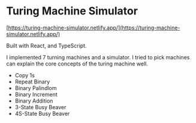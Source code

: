 # Turing Machine Simulator

[https://turing-machine-simulator.netlify.app/](https://turing-machine-simulator.netlify.app/)

Built with React, and TypeScript.

I implemented 7 turning machines and a simulator. I tried to pick machines can explain the core concepts of the turing machine well.

- Copy 1s
- Repeat Binary
- Binary Palindlom
- Binary Increment
- Binary Addition
- 3-State Busy Beaver
- 4S-State Busy Beaver
